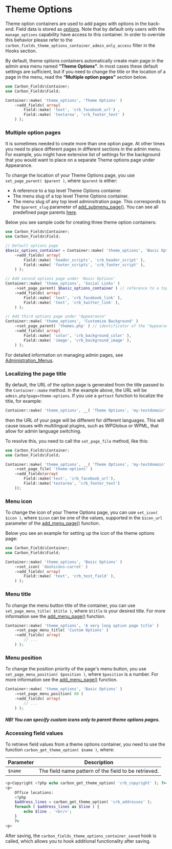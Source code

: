 # Theme Options

Theme option containers are used to add pages with options in the back-end. Field data is stored as [options](http://codex.wordpress.org/Option_Reference).
Note that by default only users with the `manage_options` capability have access to this container. In order to override this behavior please refer to the `carbon_fields_theme_options_container_admin_only_access` filter in the Hooks section.

By default, theme options containers automatically create main page in the admin area menu named **“Theme Options”**. In most cases these default settings are sufficient, but if you need to change the title or the location of a page in the menu, read the **“Multiple option pages”** section below.

```php
use Carbon_Fields\Container;
use Carbon_Fields\Field;

Container::make( 'theme_options', 'Theme Options' )
    ->add_fields( array(
        Field::make( 'text', 'crb_facebook_url') ,
        Field::make( 'textarea', 'crb_footer_text' )
    ) );
```

### Multiple option pages

It is sometimes needed to create more than one option page. At other times you need to place different pages in different sections in the admin menu. For example, you might have extensive list of settings for the background that you would want to place on a separate Theme options page under Appearance.

To change the location of your Theme Options page, you use `set_page_parent( $parent )`, where `$parent` is either:

* A reference to a top level Theme Options container.
* The menu slug of a top level Theme Options container.
* The menu slug of any top level adminsitration page. This corresponds to the `$parent_slug` parameter of [add_submenu_page()](http://codex.wordpress.org/Function_Reference/add_submenu_page). You can see all predefined page parents [here](http://codex.wordpress.org/Function_Reference/add_submenu_page#Parameters).

Below you see sample code for creating three theme option containers:

```php
use Carbon_Fields\Container;
use Carbon_Fields\Field;

// Default options page
$basic_options_container = Container::make( 'theme_options', 'Basic Options' )
    ->add_fields( array(
        Field::make( 'header_scripts', 'crb_header_script' ),
        Field::make( 'footer_scripts', 'crb_footer_script' ),
    ) );

// Add second options page under 'Basic Options'
Container::make( 'theme_options', 'Social Links' )
    ->set_page_parent( $basic_options_container ) // reference to a top level container
    ->add_fields( array(
        Field::make( 'text', 'crb_facebook_link' ),
        Field::make( 'text', 'crb_twitter_link' ),
    ) );

// Add third options page under "Appearance"
Container::make( 'theme_options', 'Customize Background' )
    ->set_page_parent( 'themes.php' ) // identificator of the "Appearance" admin section
    ->add_fields( array(
        Field::make( 'color', 'crb_background_color' ),
        Field::make( 'image', 'crb_background_image' ),
    ) );
```

For detailed information on managing admin pages, see [Administration_Menus](http://codex.wordpress.org/Administration_Menus).

### Localizing the page title

By default, the URL of the option page is generated from the title passed to the `Container::make` method. In the example above, the URL will be `admin.php?page=theme-options`. If you use a `gettext` function to localize the title, for example:

```php
Container::make( 'theme_options', __( 'Theme Options', 'my-textdomain' ) )
```

then the URL of your page will be different for different languages. This will cause issues with multilingual plugins, such as WPGlobus or WPML, that allow for admin language switching.

To resolve this, you need to call the `set_page_file` method, like this:

```php
use Carbon_Fields\Container;
use Carbon_Fields\Field;

Container::make( 'theme_options', __( 'Theme Options', 'my-textdomain' ) )
    ->set_page_file( 'theme-options' )
    ->add_fields(array(
        Field::make('text', 'crb_facebook_url'),
        Field::make('textarea', 'crb_footer_text')
    ));
```

### Menu icon

To change the icon of your Theme Options page, you can use `set_icon( $icon )`, where `$icon` can be one of the values, supported in the `$icon_url` parameter of the [add_menu_page()](http://codex.wordpress.org/Function_Reference/add_menu_page) function.

Below you see an example for setting up the icon of the theme options page:

```php
use Carbon_Fields\Container;
use Carbon_Fields\Field;

Container::make( 'theme_options', 'Basic Options' )
    ->set_icon( 'dashicons-carrot' )
    ->add_fields( array(
        Field::make( 'text', 'crb_test_field' ),
    ) );
```

### Menu title

To change the menu button title of the container, you can use `set_page_menu_title( $title )`, where `$title` is your desired title. For more information see the [add_menu_page()](http://codex.wordpress.org/Function_Reference/add_menu_page) function.

```php
Container::make( 'theme_options', 'A very long option page title' )
    ->set_page_menu_title( 'Custom Options' )
    ->add_fields( array(
        // ...
    ) );
```

### Menu position

To change the position priority of the page's menu button, you use `set_page_menu_position( $position )`, where `$position` is a number. For more information see the [add_menu_page()](http://codex.wordpress.org/Function_Reference/add_menu_page) function.

```php
Container::make( 'theme_options', 'Basic Options' )
    ->set_page_menu_position( 80 )
    ->add_fields( array(
        // ...
    ) );
```

##### NB! You can specify custom icons only to parent theme options pages.

### Accessing field values

To retrieve field values from a theme options container, you need to use the function `carbon_get_theme_option( $name )`, where:

| Parameter            | Description                                                                         |
| -------------------- | ----------------------------------------------------------------------------------- |
| `$name`              | The field name pattern of the field to be retrieved.                                              |

```php
<p>Copyright <?php echo carbon_get_theme_option( 'crb_copyright' ); ?></p>
<p>
    Office locations:
    <?php 
    $address_lines = carbon_get_theme_option( 'crb_addresses' );
    foreach ( $address_lines as $line ) {
        echo $line . '<br/>';
    }
    ?>
<p>
```

After saving, the `carbon_fields_theme_options_container_saved` hook is called, which allows you to hook additional functionality after saving.